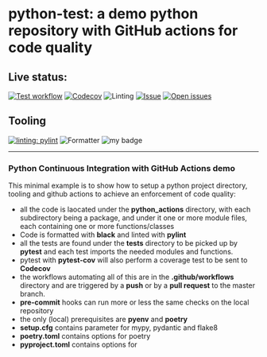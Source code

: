 # python-test: a demo python repository with GitHub actions for code quality

## Live status:

[![Test workflow](https://github.com/rjalexa/python-actions/actions/workflows/python-test.yml/badge.svg)](https://github.com/rjalexa/python-actions/actions/workflows/python-test.yml) [![Codecov](https://codecov.io/gh/rjalexa/python-actions/branch/main/graph/badge.svg?token=1F2VGHFJ3S)](https://codecov.io/gh/rjalexa/python-test) ![Linting](https://github.com/rjalexa/python-actions/actions/workflows/python-lint.yml/badge.svg) [![Issue](https://img.shields.io/badge/contributions-welcome-black.svg?style=flat)](https://github.com/rjalexa/python-actions/issues)
[![Open issues](https://img.shields.io/github/issues/rjalexa/python-actions)](https://github.com/rjalexa/python-actions/issues)

## Tooling

[![linting: pylint](https://img.shields.io/badge/linting-pylint-black)](https://github.com/PyCQA/pylint) ![Formatter](https://img.shields.io/badge/Formatter-black-black) ![my badge](https://badgen.net/badge/Createdby/RJA/black?icon=gitlab)

---

### Python Continuous Integration with GitHub Actions demo

This minimal example is to show how to setup a python project directory, tooling and github actions to achieve an enforcement of code quality:

- all the code is laocated under the **python_actions** directory, with each subdirectory being a package, and under it one or more module files, each containing one or more functions/classes
- Code is formatted with **black** and linted with **pylint**
- all the tests are found under the **tests** directory to be picked up by **pytest** and each test imports the needed modules and functions.
- pytest with **pytest-cov** will also perform a coverage test to be sent to **Codecov**
- the workflows automating all of this are in the **.github/workflows** directory and are triggered by a **push** or by a **pull request** to the master branch.
- **pre-commit** hooks can run more or less the same checks on the local repository
- the only (local) prerequisites are **pyenv** and **poetry**
- **setup.cfg** contains parameter for mypy, pydantic and flake8
- **poetry.toml** contains options for poetry
- **pyproject.toml** contains options for
